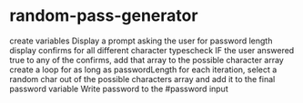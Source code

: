 # random-pass-generator
create variables
Display a prompt asking the user for password length
display confirms for all different character typescheck IF the user answered true to any of the confirms, add that array to the possible character array
create a loop for as long as passwordLength
for each iteration, select a random char out of the possible characters array and add it to the final password variable 
Write password to the #password input
